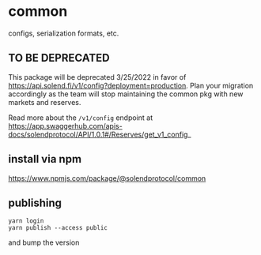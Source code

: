 # common
configs, serialization formats, etc. 

## TO BE DEPRECATED
This package will be deprecated 3/25/2022 in favor of https://api.solend.fi/v1/config?deployment=production. Plan your migration accordingly as the team will stop maintaining the common pkg with new markets and reserves.

Read more about the `/v1/config` endpoint at https://app.swaggerhub.com/apis-docs/solendprotocol/API/1.0.1#/Reserves/get_v1_config_

## install via npm
https://www.npmjs.com/package/@solendprotocol/common




## publishing
```
yarn login
yarn publish --access public
```
and bump the version
